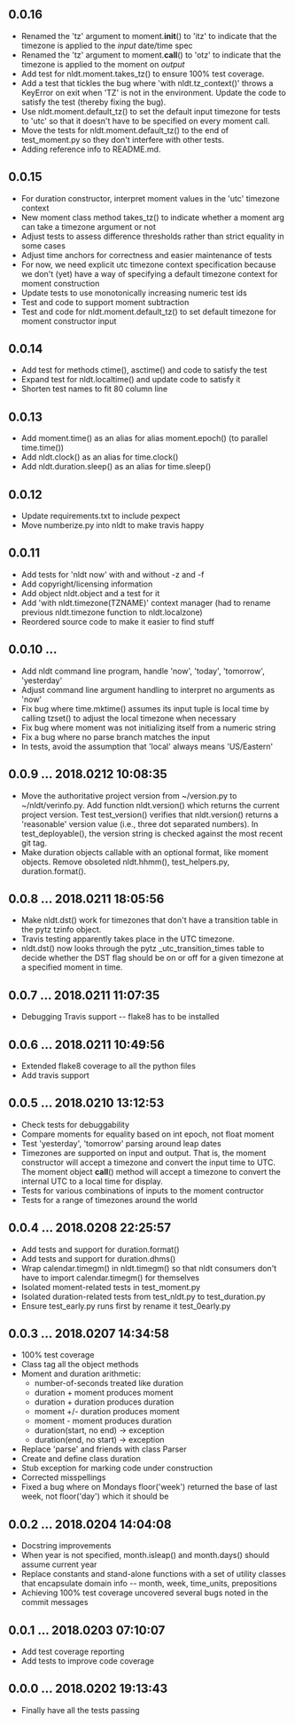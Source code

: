 ## 0.0.16

 * Renamed the 'tz' argument to moment.__init__() to 'itz' to indicate that
   the timezone is applied to the *input* date/time spec
 * Renamed the 'tz' argument to moment.__call__() to 'otz' to indicate that
   the timezone is applied to the moment on *output*
 * Add test for nldt.moment.takes_tz() to ensure 100% test coverage.
 * Add a test that tickles the bug where 'with nldt.tz_context()' throws a
   KeyError on exit when 'TZ' is not in the environment. Update the code to
   satisfy the test (thereby fixing the bug).
 * Use nldt.moment.default_tz() to set the default input timezone for tests
   to 'utc' so that it doesn't have to be specified on every moment call.
 * Move the tests for nldt.moment.default_tz() to the end of test_moment.py
   so they don't interfere with other tests.
 * Adding reference info to README.md.

## 0.0.15

 * For duration constructor, interpret moment values in the 'utc' timezone
   context
 * New moment class method takes_tz() to indicate whether a moment arg can
   take a timezone argument or not
 * Adjust tests to assess difference thresholds rather than strict equality
   in some cases
 * Adjust time anchors for correctness and easier maintenance of tests
 * For now, we need explicit utc timezone context specification because we
   don't (yet) have a way of specifying a default timezone context for
   moment construction
 * Update tests to use monotonically increasing numeric test ids
 * Test and code to support moment subtraction
 * Test and code for nldt.moment.default_tz() to set default timezone for
   moment constructor input

## 0.0.14

 * Add test for methods ctime(), asctime() and code to satisfy the test
 * Expand test for nldt.localtime() and update code to satisfy it
 * Shorten test names to fit 80 column line

## 0.0.13

 * Add moment.time() as an alias for alias moment.epoch() (to parallel
   time.time())
 * Add nldt.clock() as an alias for time.clock()
 * Add nldt.duration.sleep() as an alias for time.sleep()

## 0.0.12

 * Update requirements.txt to include pexpect
 * Move numberize.py into nldt to make travis happy

## 0.0.11

 * Add tests for 'nldt now' with and without -z and -f
 * Add copyright/licensing information
 * Add object nldt.object and a test for it
 * Add 'with nldt.timezone(TZNAME)' context manager (had to rename previous
   nldt.timezone function to nldt.localzone)
 * Reordered source code to make it easier to find stuff

## 0.0.10 ...

 * Add nldt command line program, handle 'now', 'today', 'tomorrow',
   'yesterday'
 * Adjust command line argument handling to interpret no arguments as 'now'
 * Fix bug where time.mktime() assumes its input tuple is local time by
   calling tzset() to adjust the local timezone when necessary
 * Fix bug where moment was not initializing itself from a numeric string
 * Fix a bug where no parse branch matches the input
 * In tests, avoid the assumption that 'local' always means 'US/Eastern'

## 0.0.9 ... 2018.0212 10:08:35

 * Move the authoritative project version from ~/version.py to
   ~/nldt/verinfo.py. Add function nldt.version() which returns the current
   project version. Test test_version() verifies that nldt.version()
   returns a 'reasonable' version value (i.e., three dot separated
   numbers). In test_deployable(), the version string is checked against
   the most recent git tag.
 * Make duration objects callable with an optional format, like moment
   objects. Remove obsoleted nldt.hhmm(), test_helpers.py,
   duration.format().

## 0.0.8 ... 2018.0211 18:05:56

 * Make nldt.dst() work for timezones that don't have a transition table in
   the pytz tzinfo object.
 * Travis testing apparently takes place in the UTC timezone.
 * nldt.dst() now looks through the pytz _utc_transition_times table to
   decide whether the DST flag should be on or off for a given timezone at
   a specified moment in time.

## 0.0.7 ... 2018.0211 11:07:35

 * Debugging Travis support -- flake8 has to be installed

## 0.0.6 ... 2018.0211 10:49:56

 * Extended flake8 coverage to all the python files
 * Add travis support

## 0.0.5 ... 2018.0210 13:12:53

 * Check tests for debuggability
 * Compare moments for equality based on int epoch, not float moment
 * Test 'yesterday', 'tomorrow' parsing around leap dates
 * Timezones are supported on input and output. That is, the moment
   constructor will accept a timezone and convert the input time to UTC.
   The moment object __call__() method will accept a timezone to convert
   the internal UTC to a local time for display.
 * Tests for various combinations of inputs to the moment contructor
 * Tests for a range of timezones around the world

## 0.0.4 ... 2018.0208 22:25:57

 * Add tests and support for duration.format()
 * Add tests and support for duration.dhms()
 * Wrap calendar.timegm() in nldt.timegm() so that nldt consumers don't
   have to import calendar.timegm() for themselves
 * Isolated moment-related tests in test_moment.py
 * Isolated duration-related tests from test_nldt.py to test_duration.py
 * Ensure test_early.py runs first by rename it test_0early.py

## 0.0.3 ... 2018.0207 14:34:58

 * 100% test coverage
 * Class tag all the object methods
 * Moment and duration arithmetic:
   * number-of-seconds treated like duration
   * duration + moment produces moment
   * duration + duration produces duration
   * moment +/- duration produces moment
   * moment - moment produces duration
   * duration(start, no end) -> exception
   * duration(end, no start) -> exception
 * Replace 'parse' and friends with class Parser
 * Create and define class duration
 * Stub exception for marking code under construction
 * Corrected misspellings
 * Fixed a bug where on Mondays floor('week') returned the base of last
   week, not floor('day') which it should be

## 0.0.2 ... 2018.0204 14:04:08

 * Docstring improvements
 * When year is not specified, month.isleap() and month.days() should
   assume current year
 * Replace constants and stand-alone functions with a set of utility
   classes that encapsulate domain info -- month, week, time_units,
   prepositions
 * Achieving 100% test coverage uncovered several bugs noted in the commit
   messages

## 0.0.1 ... 2018.0203 07:10:07

 * Add test coverage reporting
 * Add tests to improve code coverage

## 0.0.0 ... 2018.0202 19:13:43

 * Finally have all the tests passing
